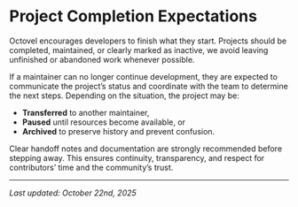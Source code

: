 # Project Completion Expectations

Octovel encourages developers to finish what they start. Projects should be completed, maintained, or clearly marked as inactive, we avoid leaving unfinished or abandoned work whenever possible.

If a maintainer can no longer continue development, they are expected to communicate the project’s status and coordinate with the team to determine the next steps. Depending on the situation, the project may be:

* **Transferred** to another maintainer,
* **Paused** until resources become available, or
* **Archived** to preserve history and prevent confusion.

Clear handoff notes and documentation are strongly recommended before stepping away. This ensures continuity, transparency, and respect for contributors’ time and the community’s trust.

---

*Last updated: October 22nd, 2025*
